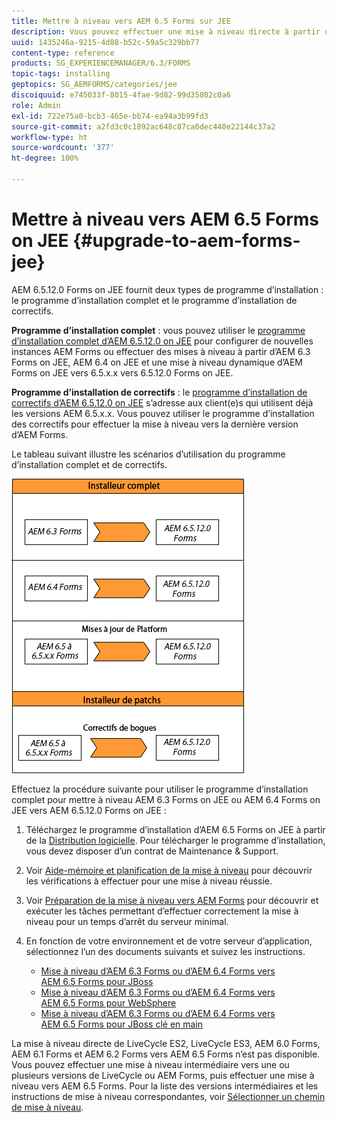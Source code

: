 ```yaml
---
title: Mettre à niveau vers AEM 6.5 Forms sur JEE
description: Vous pouvez effectuer une mise à niveau directe à partir d’AEM 6.1 Forms, AEM 6.2 Forms et LiveCycle ES4 SP1 vers AEM 6.3 Forms.
uuid: 1435246a-9215-4d88-b52c-59a5c329bb77
content-type: reference
products: SG_EXPERIENCEMANAGER/6.3/FORMS
topic-tags: installing
geptopics: SG_AEMFORMS/categories/jee
discoiquuid: e745033f-8015-4fae-9d82-99d35802c0a6
role: Admin
exl-id: 722e75a0-bcb3-465e-bb74-ea94a3b99fd3
source-git-commit: a2fd3c0c1892ac648c87ca0dec440e22144c37a2
workflow-type: ht
source-wordcount: '377'
ht-degree: 100%

---
```


# Mettre à niveau vers AEM 6.5 Forms on JEE {#upgrade-to-aem-forms-jee}

AEM 6.5.12.0 Forms on JEE fournit deux types de programme d’installation : le programme d’installation complet et le programme d’installation de correctifs.

**Programme d’installation complet** : vous pouvez utiliser le [programme d’installation complet d’AEM 6.5.12.0 on JEE](https://experienceleague.adobe.com/docs/experience-manager-release-information/aem-release-updates/forms-updates/aem-forms-releases.html?lang=fr) pour configurer de nouvelles instances AEM Forms ou effectuer des mises à niveau à partir d’AEM 6.3 Forms on JEE, AEM 6.4 on JEE et une mise à niveau dynamique d’AEM Forms on JEE vers 6.5.x.x vers 6.5.12.0 Forms on JEE.

**Programme d’installation de correctifs** : le [programme d’installation de correctifs d’AEM 6.5.12.0 on JEE](https://experienceleague.adobe.com/docs/experience-manager-release-information/aem-release-updates/forms-updates/aem-forms-releases.html?lang=fr) s’adresse aux client(e)s qui utilisent déjà les versions AEM 6.5.x.x. Vous pouvez utiliser le programme d’installation des correctifs pour effectuer la mise à niveau vers la dernière version d’AEM Forms.

Le tableau suivant illustre les scénarios d’utilisation du programme d’installation complet et de correctifs.

![](assets/full-and-patch-installer.png)

Effectuez la procédure suivante pour utiliser le programme d’installation complet pour mettre à niveau AEM 6.3 Forms on JEE ou AEM 6.4 Forms on JEE vers AEM 6.5.12.0 Forms on JEE :

1. Téléchargez le programme d’installation d’AEM 6.5 Forms on JEE à partir de la [Distribution logicielle](https://experience.adobe.com/#/downloads/content/software-distribution/en/aem.html). Pour télécharger le programme d’installation, vous devez disposer d’un contrat de Maintenance &amp; Support.
1. Voir [Aide-mémoire et planification de la mise à niveau](https://www.adobe.com/go/learn_aemforms_upgrade_checklist_65_fr) pour découvrir les vérifications à effectuer pour une mise à niveau réussie.
1. Voir [Préparation de la mise à niveau vers AEM Forms](https://www.adobe.com/go/learn_aemforms_prepareupgrade_65_fr) pour découvrir et exécuter les tâches permettant d’effectuer correctement la mise à niveau pour un temps d’arrêt du serveur minimal.
1. En fonction de votre environnement et de votre serveur d’application, sélectionnez l’un des documents suivants et suivez les instructions.

   * [Mise à niveau d’AEM 6.3 Forms ou d’AEM 6.4 Forms vers AEM 6.5 Forms pour JBoss](https://www.adobe.com/go/learn_aemforms_upgradeJBoss_65_fr)
   * [Mise à niveau d’AEM 6.3 Forms ou d’AEM 6.4 Forms vers AEM 6.5 Forms pour WebSphere](https://www.adobe.com/go/learn_aemforms_upgradeWebSphere_65_fr)
   * [Mise à niveau d’AEM 6.3 Forms ou d’AEM 6.4 Forms vers AEM 6.5 Forms pour JBoss clé en main](https://www.adobe.com/go/learn_aemforms_upgradeTurnkey_65_fr)

La mise à niveau directe de LiveCycle ES2, LiveCycle ES3, AEM 6.0 Forms, AEM 6.1 Forms et AEM 6.2 Forms vers AEM 6.5 Forms n’est pas disponible. Vous pouvez effectuer une mise à niveau intermédiaire vers une ou plusieurs versions de LiveCycle ou AEM Forms, puis effectuer une mise à niveau vers AEM 6.5 Forms. Pour la liste des versions intermédiaires et les instructions de mise à niveau correspondantes, voir [Sélectionner un chemin de mise à niveau](upgrade.md).
